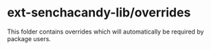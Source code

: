 # ext-senchacandy-lib/overrides

This folder contains overrides which will automatically be required by package users.
